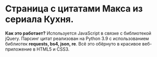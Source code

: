 # Страница с цитатами Макса из сериала Кухня.
**Как это работает?**
Используется JavaScript в связке с библиотекой jQuery.
Парсинг цитат реализован на Python 3.9 с использованием библиотек **requests, bs4, json, re**.
Всё это обёрнуто в красивое веб-приложение в HTML5 и CSS3.
